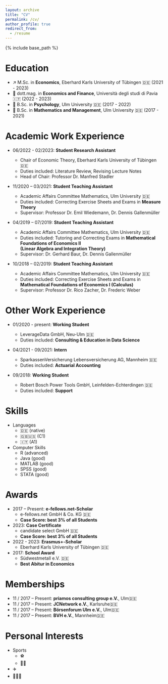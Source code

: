 ```yaml
---
layout: archive
title: "CV"
permalink: /cv/
author_profile: true
redirect_from:
  - /resume
---
```


{% include base_path %}

Education
======
* ↗️ M.Sc. in **Economics**, Eberhard Karls University of Tübingen 🇩🇪 (2021 - 2023) <br />
* 🏦 dott.mag. in **Economics and Finance**, Università degli studi di Pavia 🇮🇹 (2022 - 2023) <br /> 
* 🧠 B.Sc. in **Psychology**, Ulm University 🇩🇪 (2017 - 2022) <br /> 
* 💯 B.Sc. in **Mathematics and Management**, Ulm University 🇩🇪 (2017 - 2021) <br /> 


Academic Work Experience
======
* 06/2022 - 02/2023: **Student Research Assistant**
  * Chair of Economic Theory, Eberhard Karls University of Tübingen 🇩🇪
  * Duties included: Literature Review, Revising Lecture Notes
  * Head of Chair: Professor Dr. Manfred Stadler

* 11/2020 – 03/2021: **Student Teaching Assistant** 
  * Academic Affairs Committee Mathematics, Ulm University 🇩🇪
  * Duties included: Correcting Exercise Sheets and Exams in **Measure Theory**
  * Supervisor: Professor Dr. Emil Wiedemann, Dr. Dennis Gallenmüller

* 04/2019 – 07/2019: **Student Teaching Assistant** 
  * Academic Affairs Committee Mathematics, Ulm University 🇩🇪
  * Duties included: Tutoring and Correcting Exams in **Mathematical Foundations of Economics II <br /> (Linear Algebra and Integration Theory)**
  * Supervisor: Dr. Gerhard Baur, Dr. Dennis Gallenmüller

* 10/2018 – 02/2019: **Student Teaching Assistant** 
  * Academic Affairs Committee Mathematics, Ulm University 🇩🇪
  * Duties included: Correcting Exercise Sheets and Exams in **Mathematical Foundations of Economics I (Calculus)**
  * Supervisor: Professor Dr. Rico Zacher, Dr. Frederic Weber

Other Work Experience
======
* 01/2020 - present: **Working Student**
  * LeverageData GmbH, Neu-Ulm 🇩🇪
  * Duties included: **Consulting & Education in Data Science**

* 04/2021 - 09/2021: **Intern**
  * SparkassenVersicherung Lebensversicherung AG, Mannheim 🇩🇪
  * Duties included: **Actuarial Accounting**

* 09/2018: **Working Student**
  * Robert Bosch Power Tools GmbH, Leinfelden-Echterdingen 🇩🇪
  * Duties included: **Support**
  
Skills
======
* Languages
  * 🇩🇪 (native)
  * 🇬🇧🇺🇸 (C1)
  * 🇮🇹 (A1)
* Computer Skills
  * R (advanced)
  * Java (good)
  * MATLAB (good)
  * SPSS (good)
  * STATA (good)

Awards
======
* 2017 – Present: **e-fellows.net-Scholar**
  * e-fellows.net GmbH & Co. KG 🇩🇪
  * **Case Score: best 3% of all Students**
* 2023: **Case Certificate**
  * candidate select GmbH 🇩🇪
  * **Case Score: best 3% of all Students**
* 2022 - 2023: **Erasmus+-Scholar**
  * Eberhard Karls University of Tübingen 🇩🇪
* 2017: **School Award**
  * Südwestmetall e.V. 🇩🇪
  * **Best Abitur in Economics**
  
Memberships
======
* 11 / 2017 – Present: **priamos consulting group e.V.**, Ulm🇩🇪
* 11 / 2017 – Present: **JCNetwork e.V.**, Karlsruhe🇩🇪
* 11 / 2017 – Present: **Börsenforum Ulm e.V.**, Ulm🇩🇪
* 11 / 2017 – Present: **BVH e.V.**, Mannheim🇩🇪


Personal Interests
======
* Sports
  * ⚽️
  * 🏊🏻
* ✈️
* 👨🏼‍🍳
